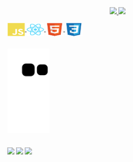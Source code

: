 
<div align="center">
    <a href="https://github.com/buzzfps">
    <img height="150em" src="https://github-readme-stats.vercel.app/api?username=gabrielhrc&show_icons=true&theme=aura&include_all_commits=true&count_private=true"/>
    <img height="150em" src="https://github-readme-stats.vercel.app/api/top-langs/?username=gabrielhrc&layout=compact&langs_count=7&theme=aura"/>
  </div>
  

<div style="display: inline_block"><br>
  <img align="center" alt="Js" height="30" width="40" src="https://raw.githubusercontent.com/devicons/devicon/master/icons/javascript/javascript-plain.svg">

  <img align="center" alt="React" height="30" width="40" src="https://raw.githubusercontent.com/devicons/devicon/master/icons/react/react-original.svg">
  <img align="center" alt="HTML" height="30" width="40" src="https://raw.githubusercontent.com/devicons/devicon/master/icons/html5/html5-original.svg">
  <img align="center" alt="CSS" height="30" width="40" src="https://raw.githubusercontent.com/devicons/devicon/master/icons/css3/css3-original.svg">
</div>
  
  ##
  
  ![Snake animation](https://github.com/GabrielHRC/GabrielHRC/blob/output/github-contribution-grid-snake.svg)
  
  ##
  
<div> 
  <a href="https://instagram.com/rebequigabriel" target="_blank"><img src="https://img.shields.io/badge/-Instagram-%23E4405F?style=for-the-badge&logo=instagram&logoColor=white" target="_blank"></a>
  <a href = "mailto:rebequicosta@gmail.com"><img src="https://img.shields.io/badge/-Gmail-%23333?style=for-the-badge&logo=gmail&logoColor=white" target="_blank"></a>
  <a href="https://www.linkedin.com/in/gabriel-henrique-rebequi-944457252/" target="_blank"><img src="https://img.shields.io/badge/-LinkedIn-%230077B5?style=for-the-badge&logo=linkedin&logoColor=white" target="_blank"></a> 
  
</div>

